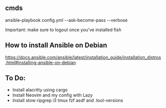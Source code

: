 ## cmds

ansible-playbook config.yml --ask-become-pass --verbose

Important: make sure to logout once you've installed fish

## How to install Ansible on Debian

https://docs.ansible.com/ansible/latest/installation_guide/installation_distros.html#installing-ansible-on-debian

## To Do:
- Install alacritty using cargo 
- Install Neovim and my config with Lazy
- Install stow ripgrep i3 tmux fzf asdf and .tool-versions

